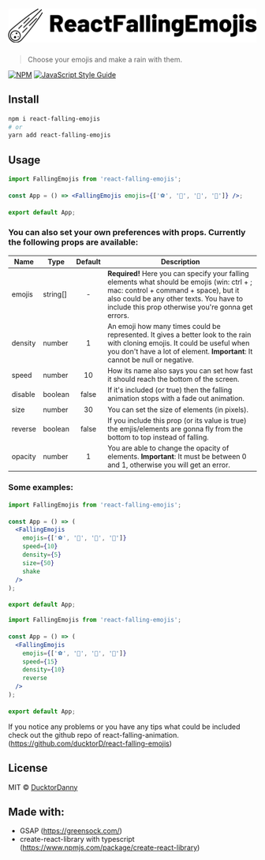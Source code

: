 # ![ReactFallingEmojisLogo](./example/src/assets/react-falling-emojis-logo-black.svg)

> Choose your emojis and make a rain with them.

[![NPM](https://img.shields.io/npm/v/react-falling-emojis.svg)](https://www.npmjs.com/package/react-falling-emojis) [![JavaScript Style Guide](https://img.shields.io/badge/code_style-standard-brightgreen.svg)](https://standardjs.com)

## Install

```bash
npm i react-falling-emojis
# or
yarn add react-falling-emojis
```

## Usage

```jsx
import FallingEmojis from 'react-falling-emojis';

const App = () => <FallingEmojis emojis={['⚽️', '🦆', '🎉', '👻']} />;

export default App;
```

### You can also set your own preferences with props. Currently the following props are available:

| Name    | Type     | Default | Description                                                                                                                                                                                                                           |
| ------- | -------- | :-----: | ------------------------------------------------------------------------------------------------------------------------------------------------------------------------------------------------------------------------------------- |
| emojis  | string[] |    -    | **Required!** Here you can specify your falling elements what should be emojis (win: ctrl + ; mac: control + command + space), but it also could be any other texts. You have to include this prop otherwise you're gonna get errors. |
| density | number   |    1    | An emoji how many times could be represented. It gives a better look to the rain with cloning emojis. It could be useful when you don't have a lot of element. **Important**: It cannot be null or negative.                          |
| speed   | number   |   10    | How its name also says you can set how fast it should reach the bottom of the screen.                                                                                                                                                 |
| disable | boolean  |  false  | If it's included (or true) then the falling animation stops with a fade out animation.                                                                                                                                                |
| size    | number   |   30    | You can set the size of elements (in pixels).                                                                                                                                                                                         |
| reverse | boolean  |  false  | If you include this prop (or its value is true) the emjis/elements are gonna fly from the bottom to top instead of falling.                                                                                                           |
| opacity | number   |    1    | You are able to change the opacity of elements. **Important**: It must be between 0 and 1, otherwise you will get an error.                                                                                                           |

### Some examples:

```jsx
import FallingEmojis from 'react-falling-emojis';

const App = () => (
  <FallingEmojis
    emojis={['⚽️', '🦆', '🎉', '👻']}
    speed={10}
    density={5}
    size={50}
    shake
  />
);

export default App;
```

```jsx
import FallingEmojis from 'react-falling-emojis';

const App = () => (
  <FallingEmojis
    emojis={['⚽️', '🦆', '🎉', '👻']}
    speed={15}
    density={10}
    reverse
  />
);

export default App;
```

If you notice any problems or you have any tips what could be included check out the github repo of react-falling-animation. (https://github.com/ducktorD/react-falling-emojis)

## License

MIT © [DucktorDanny](https://github.com/DucktorDanny)

## Made with:

- GSAP (https://greensock.com/)
- create-react-library with typescript (https://www.npmjs.com/package/create-react-library)
